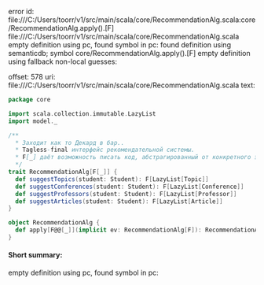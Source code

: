 error id: file:///C:/Users/toorr/v1/src/main/scala/core/RecommendationAlg.scala:core/RecommendationAlg.apply().[F]
file:///C:/Users/toorr/v1/src/main/scala/core/RecommendationAlg.scala
empty definition using pc, found symbol in pc: 
found definition using semanticdb; symbol core/RecommendationAlg.apply().[F]
empty definition using fallback
non-local guesses:

offset: 578
uri: file:///C:/Users/toorr/v1/src/main/scala/core/RecommendationAlg.scala
text:
```scala
package core

import scala.collection.immutable.LazyList
import model._

/**
  * Заходит как то Декард в бар..
  * Tagless-final интерфейс рекомендательной системы.
  * F[_] даёт возможность писать код, абстрагированный от конкретного эффекта.
  */
trait RecommendationAlg[F[_]] {
  def suggestTopics(student: Student): F[LazyList[Topic]]
  def suggestConferences(student: Student): F[LazyList[Conference]]
  def suggestProfessors(student: Student): F[LazyList[Professor]]
  def suggestArticles(student: Student): F[LazyList[Article]]
}

object RecommendationAlg {
  def apply[F@@[_]](implicit ev: RecommendationAlg[F]): RecommendationAlg[F] = ev
}

```


#### Short summary: 

empty definition using pc, found symbol in pc: 